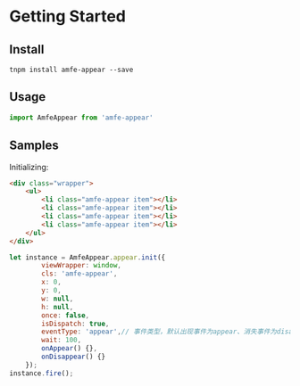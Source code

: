 # Getting Started

## Install

```shell
tnpm install amfe-appear --save
```

## Usage

```javascript
import AmfeAppear from 'amfe-appear'
```

## Samples

Initializing:

```html
<div class="wrapper">
    <ul>
        <li class="amfe-appear item"></li>
        <li class="amfe-appear item"></li>
        <li class="amfe-appear item"></li>
        <li class="amfe-appear item"></li>
    </ul>
</div>
```

```javascript
let instance = AmfeAppear.appear.init({
        viewWrapper: window,
        cls: 'amfe-appear',
        x: 0,
        y: 0,
        w: null,
        h: null,
        once: false,
        isDispatch: true,
        eventType: 'appear',// 事件类型，默认出现事件为appear、消失事件为disappear，自定义事件名，消失事件自动加上前缀dis
        wait: 100,
        onAppear() {},
        onDisappear() {}
    });
instance.fire();
```


